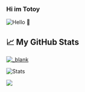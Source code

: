 ### Hi im Totoy

![Hello 👋](https://cdn.discordapp.com/attachments/778488602849574943/813582646910779442/PicsArt_02-21-05.07.29.jpg)

## &#x1f4c8; My GitHub Stats
<!-- <NOTE: I will add space on top if I will enable this shit> <a href="https://github.com/totoyzx/totoyzx">
  <img align="center" src="https://github-readme-stats.vercel.app/api/top-langs/?username=totoyzx&hide=lua,js,html,css,php,sql,python,c#,c++&title_color=ffffff&text_color=c9cacc&icon_color=2bbc8a&bg_color=1d1f21" />
</a>-->

<a href="https://github.com/totoyzx/totoyzx">
  <img align="center" src="https://github-readme-stats.vercel.app/api?username=totoyzx&show_icons=true&line_height=27&count_private=true&title_color=ffffff&text_color=c9cacc&icon_color=2bbc8a&bg_color=1d1f21" alt="_blank" />
</a>

![Stats](https://github-readme-stats.vercel.app/api/top-langs/?username=totoyzx&layout=demo)

![](https://discord.c99.nl/widget/theme-2/551241428379107338.png)
